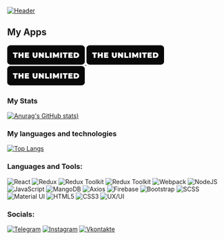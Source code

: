[![Header](https://media.giphy.com/media/3o6ZtpxSZbQRRnwCKQ/giphy.gif)](https://t.me/hatesLov)

## My Apps

<a href="https://market-place-8v8rnw1y6-loveeeeer.vercel.app" target="_blank">
  <img src="https://github.com/AlexeyShpavda/alexeyshpavda/blob/master/assets/the_unlimited.png" alt="The Unlimited" width="180"/>
</a>
<a href="https://fast-company-gylbh7if7-loveeeeer.vercel.app" target="_blank">
  <img src="https://github.com/AlexeyShpavda/alexeyshpavda/blob/master/assets/the_unlimited.png" alt="The Unlimited" width="180"/>
</a>
<a href="https://cenema-k0qsujurf-loveeeeer.vercel.app" target="_blank">
  <img src="https://github.com/AlexeyShpavda/alexeyshpavda/blob/master/assets/the_unlimited.png" alt="The Unlimited" width="180"/>
</a>

### My Stats

[![Anurag's GitHub stats](https://github-readme-stats.vercel.app/api?username=LOVEEEEER&show_icons=true&theme=radical))](https://github.com/anuraghazra/github-readme-stats)

### My languages and technologies

[![Top Langs](https://github-readme-stats.vercel.app/api/top-langs/?username=LOVEEEEER&layout=compact)](https://github.com/anuraghazra/github-readme-stats)

### Languages and Tools:

![React](https://img.shields.io/badge/-React-61dafb)
![Redux](https://img.shields.io/badge/-Redux-blueviolet)
![Redux Toolkit](https://img.shields.io/badge/-Redux%20Toolkit-blueviolet)
![Redux Toolkit](https://img.shields.io/badge/-Redux%20Thunk-orange)
![Webpack](https://img.shields.io/badge/-Webpack-1d76fb)
![NodeJS](https://img.shields.io/badge/-NodeJS-brightgreen)
![JavaScript](https://img.shields.io/badge/-JavaScript-ffdb2c)
![MangoDB](https://img.shields.io/badge/-MangoDB-yellow)
![Axios](https://img.shields.io/badge/-Axios-orange)
![Firebase](https://img.shields.io/badge/-Firebase-yellow)
![Bootstrap](https://img.shields.io/badge/-bootstrap-blueviolet)
![SCSS](https://img.shields.io/badge/-SCSS-ff69b4)
![Material UI](https://img.shields.io/badge/-Material%20UI-blue)
![HTML5](https://img.shields.io/badge/-HTML5-grey)
![CSS3](https://img.shields.io/badge/-CSS3-blue)
![UX/UI](https://img.shields.io/badge/-UX%2FUI-blueviolet)

### Socials:

[![Telegram](https://img.shields.io/badge/-Telegram-090909?style=for-the-badge&logo=telegram&logoColor=27A0D9)](https://t.me/hatesLov)
[![Instagram](https://img.shields.io/badge/-Instagram-090909?style=for-the-badge&logo=instagram&logoColor=B4068E)](https://www.instagram.com/tap_loveeeer/)
[![Vkontakte](https://img.shields.io/badge/-Vkontakte-090909?style=for-the-badge&logo=Vk&logoColor=4F7DB3)](https://vk.com/demyanenkoweb)
